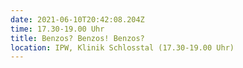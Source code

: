 ```yaml
---
date: 2021-06-10T20:42:08.204Z
time: 17.30-19.00 Uhr
title: Benzos? Benzos! Benzos?
location: IPW, Klinik Schlosstal (17.30-19.00 Uhr)
---
```

